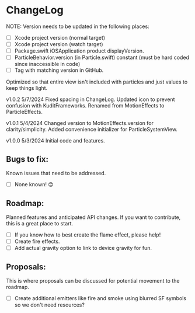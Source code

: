 # ChangeLog

NOTE: Version needs to be updated in the following places:
- [ ] Xcode project version (normal target)
- [ ] Xcode project version (watch target)
- [ ] Package.swift iOSApplication product displayVersion.
- [ ] ParticleBehavior.version (in Particle.swift) constant (must be hard coded since inaccessible in code)
- [ ] Tag with matching version in GitHub.

Optimized so that entire view isn't included with particles and just values to keep things light.

v1.0.2 5/7/2024  Fixed spacing in ChangeLog.  Updated icon to prevent confusion with KuditFrameworks.  Renamed from MotionEffects to ParticleEffects.

v1.0.1 5/4/2024 Changed version to MotionEffects.version for clarity/simplicity.  Added convenience initializer for ParticleSystemView.

v1.0.0 5/3/2024 Initial code and features.


## Bugs to fix:
Known issues that need to be addressed.

- [ ] None known! 😊 

## Roadmap:
Planned features and anticipated API changes.  If you want to contribute, this is a great place to start.

- [ ] If you know how to best create the flame effect, please help!
- [ ] Create fire effects.
- [ ] Add actual gravity option to link to device gravity for fun.

## Proposals:
This is where proposals can be discussed for potential movement to the roadmap.

- [ ] Create additional emitters like fire and smoke using blurred SF symbols so we don't need resources?
